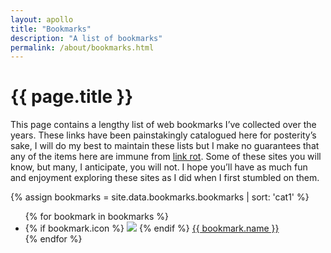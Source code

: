```yaml
---
layout: apollo
title: "Bookmarks"
description: "A list of bookmarks"
permalink: /about/bookmarks.html
---
```


<h1>{{ page.title }}</h1>
<div class="content">
	<p>This page contains a lengthy list of web bookmarks I’ve collected over the years. These links have been painstakingly catalogued here for posterity’s sake, I will do my best to maintain these lists but I make no guarantees that any of the items here are immune from <a href="https://en.wikipedia.org/wiki/Link_rot" title="link rot" target="_blank">link rot</a>. Some of these sites you will know, but many, I anticipate, you will not. I hope you’ll have as much fun and enjoyment exploring these sites as I did when I first stumbled on them.</p>

<div class="post">

{% assign bookmarks = site.data.bookmarks.bookmarks | sort: 'cat1' %}

<ul class="bookmarks">
{% for bookmark in bookmarks %}
<li>
	{% if bookmark.icon %}
	<img class="favicon" src="{{ bookmark.icon }}" />
	{% endif %} 
	<a href="{{ bookmark.src }}" title="{{ bookmark.name }}" target="_blank">{{ bookmark.name }}</a>
	</li>
	{% endfor %}
</ul>


</div>
</div>
